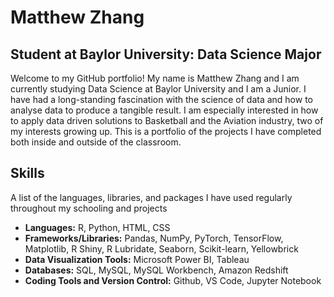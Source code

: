 # Matthew Zhang

## Student at Baylor University: Data Science Major

Welcome to my GitHub portfolio! My name is Matthew Zhang and I am currently studying Data Science at Baylor University and I am a Junior. I have had a long-standing fascination with the science of data and how to analyse data to produce a tangible result. I am especially interested in how to apply data driven solutions to Basketball and the Aviation industry, two of my interests growing up. This is a portfolio of the projects I have completed both inside and outside of the classroom.

## Skills

A list of the languages, libraries, and packages I have used regularly throughout my schooling and projects

- **Languages:** R, Python, HTML, CSS
- **Frameworks/Libraries:** Pandas, NumPy, PyTorch, TensorFlow, Matplotlib, R Shiny, R Lubridate, Seaborn, Scikit-learn, Yellowbrick
- **Data Visualization Tools:** Microsoft Power BI, Tableau
- **Databases:** SQL, MySQL, MySQL Workbench, Amazon Redshift
- **Coding Tools and Version Control:** Github, VS Code, Jupyter Notebook
